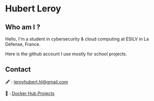# Hubert Leroy

## Who am I ?

Hello, I'm a student in cybersecurity & cloud computing at ESILV in La Défense, France. 

Here is the github account I use mostly for school projects.

## Contact

🖋️ : leroyhubert.hl@gmail.com

🤖 : [Docker Hub Projects](https://hub.docker.com/u/leroyhubert)

<!---
Sbike/Sbike is a ✨ special ✨ repository because its `README.md` (this file) appears on your GitHub profile.
You can click the Preview link to take a look at your changes.
--->
